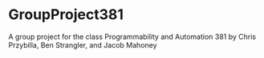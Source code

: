 # GroupProject381
A group project for the class Programmability and Automation 381 by Chris Przybilla, Ben Strangler, and Jacob Mahoney
